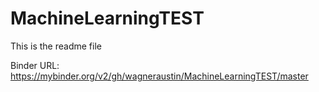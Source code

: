 # MachineLearningTEST

This is the readme file

Binder URL: https://mybinder.org/v2/gh/wagneraustin/MachineLearningTEST/master 
